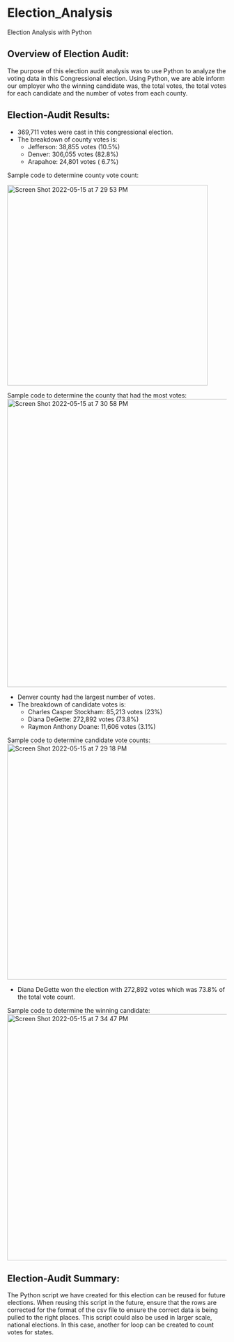 # Election_Analysis

Election Analysis with Python

## Overview of Election Audit: 

The purpose of this election audit analysis was to use Python to analyze the voting data in this Congressional election.  Using Python, we are able inform our employer who the winning candidate was, the total votes, the total votes for each candidate and the number of votes from each county.

## Election-Audit Results: 

- 369,711 votes were cast in this congressional election.
- The breakdown of county votes is:
    - Jefferson: 38,855 votes (10.5%)
    - Denver: 306,055 votes (82.8%)
    - Arapahoe: 24,801 votes ( 6.7%)

Sample code to determine county vote count:

<img width="460" alt="Screen Shot 2022-05-15 at 7 29 53 PM" src="https://user-images.githubusercontent.com/103215686/168505164-17a87a65-bdea-4a3a-bd71-3b5ae74a4729.png">

Sample code to determine the county that had the most votes:
<img width="661" alt="Screen Shot 2022-05-15 at 7 30 58 PM" src="https://user-images.githubusercontent.com/103215686/168505225-d8a9ba98-cc4d-453b-9bd7-beb33112d667.png">


- Denver county had the largest number of votes.
- The breakdown of candidate votes is:
    - Charles Casper Stockham: 85,213 votes (23%)
    - Diana DeGette: 272,892 votes (73.8%)
    - Raymon Anthony Doane: 11,606 votes (3.1%)
  
Sample code to determine candidate vote counts:
<img width="541" alt="Screen Shot 2022-05-15 at 7 29 18 PM" src="https://user-images.githubusercontent.com/103215686/168505122-218b82bf-f4d6-4cd0-b25e-254a68e266f3.png">

  
- Diana DeGette won the election with 272,892 votes which was 73.8% of the total vote count.

Sample code to determine the winning candidate:
<img width="565" alt="Screen Shot 2022-05-15 at 7 34 47 PM" src="https://user-images.githubusercontent.com/103215686/168505292-51d2719d-a91d-4f65-8e47-634e7fcd87ad.png">


## Election-Audit Summary: 

The Python script we have created for this election can be reused for future elections. When reusing this script in the future, ensure that the rows are corrected for the format of the csv file to ensure the correct data is being pulled to the right places. This script could also be used in larger scale, national elections. In this case, another for loop can be created to count votes for states. 
